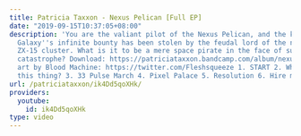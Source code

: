 ```yaml
---
title: Patricia Taxxon - Nexus Pelican [Full EP]
date: "2019-09-15T10:37:05+08:00"
description: 'You are the valiant pilot of the Nexus Pelican, and the key to the Aries
  Galaxy''s infinite bounty has been stolen by the feudal lord of the neighboring
  ZX-15 cluster. What is it to be a mere space pirate in the face of such political
  catastrophe? Download: https://patriciataxxon.bandcamp.com/album/nexus-pelican Cover
  art by Blood Machine: https://twitter.com/Fleshsqueeze 1. START 2. Who''s driving
  this thing? 3. 33 Pulse March 4. Pixel Palace 5. Resolution 6. Hire me you fucks'
url: /patriciataxxon/ik4Dd5qoXHk/
providers:
  youtube:
    id: ik4Dd5qoXHk
type: video
---
```

